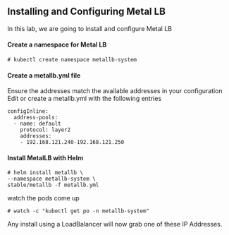 ## Installing and Configuring Metal LB

In this lab, we are going to install and configure Metal LB

#### Create a namespace for Metal LB
```
# kubectl create namespace metallb-system
```

#### Create a metallb.yml file
Ensure the addresses match the available addresses in your configuration
Edit or create a metallb.yml with the following entries
```
configInline:
  address-pools:
  - name: default
    protocol: layer2
    addresses:
    - 192.168.121.240-192.168.121.250
```

#### Install MetalLB with Helm
```
# helm install metallb \
--namespace metallb-system \
stable/metallb -f metallb.yml
```

watch the pods come up
```
# watch -c "kubectl get po -n metallb-system"
```

Any install using a LoadBalancer will now grab one of these IP Addresses.
